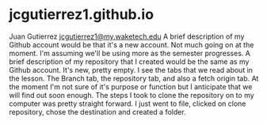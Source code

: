# jcgutierrez1.github.io
Juan Gutierrez jcgutierrez1@my.waketech.edu
A brief description of my Github account would be that it's a new account. Not much going on at the moment. I'm assuming we'll be using more as the semester progresses.
A brief description of my repository that I created would be the same as my Github account. It's new, pretty empty. I see the tabs that we read about in the lesson. The Branch tab, the repository tab, and also a fetch origin tab. At the moment I'm not sure of it's purpose or function but I anticipate that we will find out soon enough.
The steps I took to clone the repository on to my computer was pretty straight forward. I just went to file, clicked on clone repository, chose the destination and created a folder.